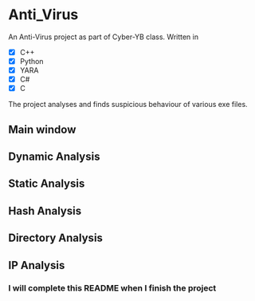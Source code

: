 # Anti_Virus
An Anti-Virus project as part of Cyber-YB class.
Written in
- [x] C++
- [x] Python
- [x] YARA
- [x] C#
- [x] C

The project analyses and finds suspicious behaviour of various exe files.
## Main window
## Dynamic Analysis
## Static Analysis
## Hash Analysis
## Directory Analysis
## IP Analysis
### I will complete this README when I finish the project
